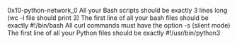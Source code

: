0x10-python-network_0
All your Bash scripts should be exactly 3 lines long (wc -l file should print 3)
The first line of all your bash files should be exactly #!/bin/bash
All curl commands must have the option -s (silent mode)
The first line of all your Python files should be exactly #!/usr/bin/python3
